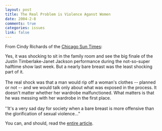 ```yaml
--- 
layout: post
title: The Real Problem is Violence Aganst Women
date: 2004-2-8
comments: true
categories: issues
link: false
---
```

From Cindy Richards of the <a href="http://www.suntimes.com/" title="Chicago Sun Times">Chicago Sun Times</a>:

<p class="quote">Yes, it was shocking to sit in the family room and see the big finale of the Justin Timberlake-Janet Jackson performance during the not-so-super halftime show last week. But a nearly bare breast was the least shocking part of it.<br /><br />The real shock was that a man would rip off a woman's clothes -- planned or not -- and we would talk only about what was exposed in the process. It doesn't matter whether her wardrobe malfunctioned. What matters is that he was messing with her wardrobe in the first place.<br /><br />''It's a very sad day for society when a bare breast is more offensive than the glorification of sexual violence..."</p>

You can, and should, read the <a href="http://www.suntimes.com/output/richards/cst-edt-cindy08.html" title="The problem isn't the breast, it's violence against women">entire article</a>.
